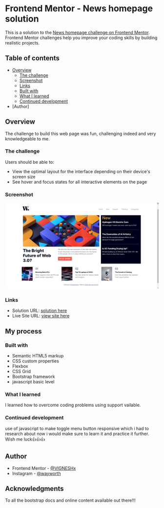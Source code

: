 # Frontend Mentor - News homepage solution

This is a solution to the [News homepage challenge on Frontend Mentor](https://www.frontendmentor.io/challenges/news-homepage-H6SWTa1MFl). Frontend Mentor challenges help you improve your coding skills by building realistic projects. 

## Table of contents

- [Overview](#overview)
  - [The challenge](#the-challenge)
  - [Screenshot](#screenshot)
  - [Links](#links)
  - [Built with](#built-with)
  - [What I learned](#what-i-learned)
  - [Continued development](#continued-development)
- [Author]



## Overview
The challenge to build this web page was fun, challenging indeed and very knowledgeable to me.
### The challenge

Users should be able to:

- View the optimal layout for the interface depending on their device's screen size
- See hover and focus states for all interactive elements on the page

### Screenshot

![](screenshot.png)


### Links

- Solution URL: [solution here](https://github.com/VIGNESHx/news-homepage-challenge)
- Live Site URL: [view site here](https://vigneshx.github.io/news-homepage-challenge/)

## My process

### Built with

- Semantic HTML5 markup
- CSS custom properties
- Flexbox
- CSS Grid
- Bootstrap framework
- javascript basic level

### What I learned

I learned how to overcome coding problems using support vailable.


### Continued development

use of javascript to make toggle menu button responsive which i had to research about now i would make sure to learn it and practice it further. Wish me luck👍👍👍




## Author

- Frontend Mentor - [@VIGNESHx](https://www.frontendmentor.io/profile/VIGNESHx)
- Instagram - [@wayworth](https://www.instagram.com/wayworth/)



## Acknowledgments

To all the bootstrap docs and online content available out there!!!

